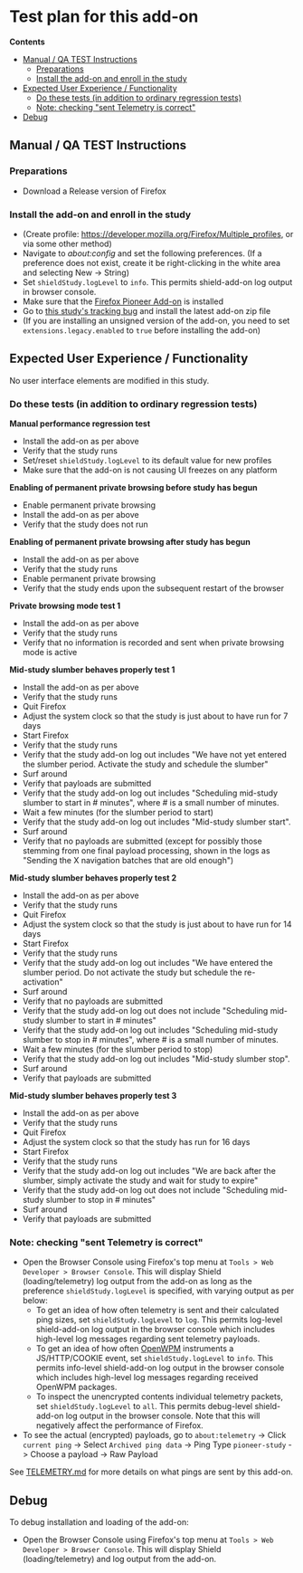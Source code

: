 # Test plan for this add-on

<!-- START doctoc generated TOC please keep comment here to allow auto update -->
<!-- DON'T EDIT THIS SECTION, INSTEAD RE-RUN doctoc TO UPDATE -->

**Contents**

- [Manual / QA TEST Instructions](#manual--qa-test-instructions)
  - [Preparations](#preparations)
  - [Install the add-on and enroll in the study](#install-the-add-on-and-enroll-in-the-study)
- [Expected User Experience / Functionality](#expected-user-experience--functionality)
  - [Do these tests (in addition to ordinary regression tests)](#do-these-tests-in-addition-to-ordinary-regression-tests)
  - [Note: checking "sent Telemetry is correct"](#note-checking-sent-telemetry-is-correct)
- [Debug](#debug)

<!-- END doctoc generated TOC please keep comment here to allow auto update -->

## Manual / QA TEST Instructions

### Preparations

- Download a Release version of Firefox

### Install the add-on and enroll in the study

- (Create profile: <https://developer.mozilla.org/Firefox/Multiple_profiles>, or via some other method)
- Navigate to _about:config_ and set the following preferences. (If a preference does not exist, create it be right-clicking in the white area and selecting New -> String)
- Set `shieldStudy.logLevel` to `info`. This permits shield-add-on log output in browser console.
- Make sure that the [Firefox Pioneer Add-on](https://addons.mozilla.org/en-US/firefox/addon/firefox-pioneer/) is installed
- Go to [this study's tracking bug](https://bugzilla.mozilla.org/show_bug.cgi?id=1559430) and install the latest add-on zip file
- (If you are installing an unsigned version of the add-on, you need to set `extensions.legacy.enabled` to `true` before installing the add-on)

## Expected User Experience / Functionality

No user interface elements are modified in this study.

### Do these tests (in addition to ordinary regression tests)

**Manual performance regression test**

- Install the add-on as per above
- Verify that the study runs
- Set/reset `shieldStudy.logLevel` to its default value for new profiles
- Make sure that the add-on is not causing UI freezes on any platform

**Enabling of permanent private browsing before study has begun**

- Enable permanent private browsing
- Install the add-on as per above
- Verify that the study does not run

**Enabling of permanent private browsing after study has begun**

- Install the add-on as per above
- Verify that the study runs
- Enable permanent private browsing
- Verify that the study ends upon the subsequent restart of the browser

**Private browsing mode test 1**

- Install the add-on as per above
- Verify that the study runs
- Verify that no information is recorded and sent when private browsing mode is active

**Mid-study slumber behaves properly test 1**

- Install the add-on as per above
- Verify that the study runs
- Quit Firefox
- Adjust the system clock so that the study is just about to have run for 7 days
- Start Firefox
- Verify that the study runs
- Verify that the study add-on log out includes "We have not yet entered the slumber period. Activate the study and schedule the slumber"
- Surf around
- Verify that payloads are submitted
- Verify that the study add-on log out includes "Scheduling mid-study slumber to start in # minutes", where # is a small number of minutes.
- Wait a few minutes (for the slumber period to start)
- Verify that the study add-on log out includes "Mid-study slumber start".
- Surf around
- Verify that no payloads are submitted (except for possibly those stemming from one final payload processing, shown in the logs as "Sending the X navigation batches that are old enough")

**Mid-study slumber behaves properly test 2**

- Install the add-on as per above
- Verify that the study runs
- Quit Firefox
- Adjust the system clock so that the study is just about to have run for 14 days
- Start Firefox
- Verify that the study runs
- Verify that the study add-on log out includes "We have entered the slumber period. Do not activate the study but schedule the re-activation"
- Surf around
- Verify that no payloads are submitted
- Verify that the study add-on log out does not include "Scheduling mid-study slumber to start in # minutes"
- Verify that the study add-on log out includes "Scheduling mid-study slumber to stop in # minutes", where # is a small number of minutes.
- Wait a few minutes (for the slumber period to stop)
- Verify that the study add-on log out includes "Mid-study slumber stop".
- Surf around
- Verify that payloads are submitted

**Mid-study slumber behaves properly test 3**

- Install the add-on as per above
- Verify that the study runs
- Quit Firefox
- Adjust the system clock so that the study has run for 16 days
- Start Firefox
- Verify that the study runs
- Verify that the study add-on log out includes "We are back after the slumber, simply activate the study and wait for study to expire"
- Verify that the study add-on log out does not include "Scheduling mid-study slumber to stop in # minutes"
- Surf around
- Verify that payloads are submitted

### Note: checking "sent Telemetry is correct"

- Open the Browser Console using Firefox's top menu at `Tools > Web Developer > Browser Console`. This will display Shield (loading/telemetry) log output from the add-on as long as the preference `shieldStudy.logLevel` is specified, with varying output as per below: 
  - To get an idea of how often telemetry is sent and their calculated ping sizes, set `shieldStudy.logLevel` to `log`. This permits log-level shield-add-on log output in the browser console which includes high-level log messages regarding sent telemetry payloads.
  - To get an idea of how often [OpenWPM](https://github.com/mozilla/openwpm-webext-instrumentation) instruments a JS/HTTP/COOKIE event, set `shieldStudy.logLevel` to `info`. This permits info-level shield-add-on log output in the browser console which includes high-level log messages regarding received OpenWPM packages.
  - To inspect the unencrypted contents individual telemetry packets, set `shieldStudy.logLevel` to `all`. This permits debug-level shield-add-on log output in the browser console. Note that this will negatively affect the performance of Firefox.
- To see the actual (encrypted) payloads, go to `about:telemetry` -> Click `current ping` -> Select `Archived ping data` -> Ping Type `pioneer-study` -> Choose a payload -> Raw Payload

See [TELEMETRY.md](./TELEMETRY.md) for more details on what pings are sent by this add-on.

## Debug

To debug installation and loading of the add-on:

- Open the Browser Console using Firefox's top menu at `Tools > Web Developer > Browser Console`. This will display Shield (loading/telemetry) and log output from the add-on.
